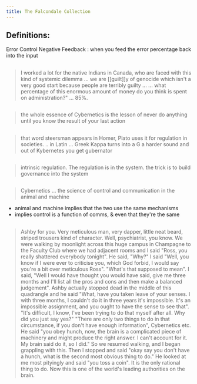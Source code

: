 ```yaml
---
title: The Falcondale Collection
---
```


## Definitions:

Error Control Negative Feedback
: when you feed the error percentage back into the input
##
> I worked a lot for the native Indians in Canada, who are faced with this kind of systemic dilemma ... we are [[guilt]]y of genocide which isn't a very good start because people are terribly guilty ...
> ... what percentage of this enormous amount of money do you think is  spent on administration?" ... 85%.
##
> the whole essence of Cybernetics is the lesson of never do anything until you know the result of your last action
## 
> that word steersman appears in Homer, Plato uses it for regulation in societies. .. in Latin ... Greek Kappa turns into a G a harder sound and out of Kybernetes you get gubernator
## 
> intrinsic regulation. The regulation is in the system.
the trick is to build governance into the system
##
> Cybernetics ... the science of control and communication in the animal and machine
- animal and machine implies that the two use the same mechanisms
- implies control is a function of comms, & even that they're the same
## 
> Ashby for you. Very meticulous man, very dapper, little neat beard, striped trousers kind of character. Well, psychiatrist, you know.
> We were walking by moonlight across this huge campus in Champagne to the Faculty Club where we had adjacent rooms and I  said "Ross, you really shattered everybody tonight". He said, "Why?" I  said "Well, you know if I  were ever to criticise you, which God forbid, I would say you're a bit over meticulous Ross". "What's that supposed to mean". I said, "Well I would have thought you would have said, give me three months and I'll list all the pros and cons and then make a balanced judgement". 
> Ashby actually stopped dead in the middle of this quadrangle and he said "What, have you taken leave of your senses. I with three months, I couldn't do it  in three years it's impossible. It's an impossible assignment, and you ought to have the sense to see that". "It's difficult, I know, I've been trying to do that myself after all. Why did you just say yes?" 
> "There are only two things to do in that circumstance, if you don't have enough information", Cybernetics etc. He said "you obey hunch, now, the brain is  a complicated piece of machinery and might produce the right answer. I can't account for it. My brain said do it, so I did." So we resumed walking, and I  began grappling with this. Then I  stopped and said "okay say you don't have a hunch, what is  the second most obvious thing to do." 
> He looked at me most pityingly and said "you toss a coin". It is  the only rational thing to do.
> Now this is one of the world's leading authorities on the brain.
